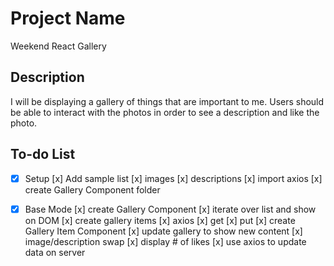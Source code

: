 # Project Name

Weekend React Gallery

## Description

I will be displaying a gallery of things that are important to me. Users should be able to interact with the photos in order to see a description and like the photo. 

## To-do List

- [x] Setup
    [x] Add sample list
        [x] images
        [x] descriptions
    [x] import axios
    [x] create Gallery Component folder 

- [x] Base Mode
    [x] create Gallery Component
        [x] iterate over list and show on DOM
        [x] create gallery items 
    [x] axios
        [x] get
        [x] put
    [x] create Gallery Item Component
        [x] update gallery to show new content
        [x] image/description swap
        [x] display # of likes
        [x] use axios to update data on server

    
